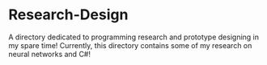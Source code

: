# Research-Design
A directory dedicated to programming research and prototype designing in my spare time! Currently, this directory contains some of my research on neural networks and C#!
